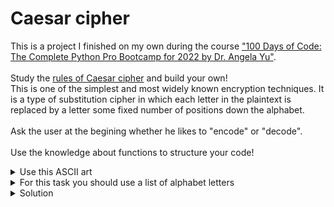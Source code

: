 # Caesar cipher


This is a project I finished on my own during the course ["100 Days of Code: The Complete Python Pro Bootcamp for 2022 by Dr. Angela Yu"](https://www.udemy.com/course/100-days-of-code/?couponCode=CA914D89FB922E1090DF).
<br>
<br>
Study the [rules of Caesar cipher](https://en.wikipedia.org/wiki/Caesar_cipher) and build your own!<br>
This is one of the simplest and most widely known encryption techniques. It is a type of substitution cipher in which each letter in the plaintext is replaced by a letter some fixed number of positions down the alphabet. 
<br>
<br>
Ask the user at the begining whether he likes to "encode" or "decode".
<br>
<br>
Use the knowledge about functions to structure your code!

<details><summary>Use this ASCII art </summary>
  
```python
  
           
 ,adPPYba, ,adPPYYba,  ,adPPYba, ,adPPYba, ,adPPYYba, 8b,dPPYba,  
a8"     "" ""     `Y8 a8P_____88 I8[    "" ""     `Y8 88P'   "Y8  
8b         ,adPPPPP88 8PP"  `"Y8ba,  ,adPPPPP88 88          
"8a,   ,aa 88,    ,88 "8b,   ,aa aa    ]8I 88,    ,88 88          
 `"Ybbd8"' `"8bbdP"Y8  `"Ybbd8"' `"YbbdP"' `"8bbdP"Y8 88   
            88             88                                 
           ""             88                                 
                          88                                 
 ,adPPYba, 88 8b,dPPYba,  88,dPPYba,   ,adPPYba, 8b,dPPYba,  
a8"     "" 88 88P'    "8a 88P'    "8a a8P_____88 88P'   "Y8  
8b         88 88       d8 88       88 8PP" 88          
"8a,   ,aa 88 88b,   ,a8" 88       88 "8b,   ,aa 88          
 `"Ybbd8"' 88 88`YbbdP"'  88       88  `"Ybbd8"' 88          
              88                                             
              88           
  
````

</details>
                                                                                                    
<details><summary>For this task you should use a list of alphabet letters</summary>
  
```python

alphabet = ['a', 'b', 'c', 'd', 'e', 'f', 'g', 'h', 'i', 'j', 'k', 'l', 'm', 'n', 'o', 'p', 'q', 'r', 's', 't', 'u', 'v', 'w', 'x', 'y', 'z', 'a', 'b', 'c', 'd', 'e', 'f', 'g', 'h', 'i', 'j', 'k', 'l', 'm', 'n', 'o', 'p', 'q', 'r', 's', 't', 'u', 'v', 'w', 'x', 'y', 'z']
  
```  
  
</details>


<details><summary>Solution</summary>

```python
# List of the alphabet
alphabet = ['a', 'b', 'c', 'd', 'e', 'f', 'g', 'h', 'i', 'j', 'k', 'l', 'm', 'n', 'o', 'p', 'q', 'r', 's', 't', 'u',
            'v', 'w', 'x', 'y', 'z', 'a', 'b', 'c', 'd', 'e', 'f', 'g', 'h', 'i', 'j', 'k', 'l', 'm', 'n', 'o', 'p',
            'q', 'r', 's', 't', 'u', 'v', 'w', 'x', 'y', 'z']


# Function to encrypt a message
def encrypt_message(shift_number, message):
    message_encrypted = ""
    for letter in message:
        if letter in alphabet:
            # The "index" method is really helpful to find out the position
            # in a list of specific character
            position = alphabet.index(letter) + shift_number
            message_encrypted += alphabet[position]
    return message_encrypted


# Function to decrypt a message, a "key" is needed for this task
def decrypt_message(key, message):
    message_decrypted = ""
    for letter in message:
        if letter in alphabet:
            # The "index" method is really helpful to find out the position
            # in a list of specific character
            position = alphabet.index(letter) - key
            message_decrypted += alphabet[position]
    return message_decrypted

# --------------------------------------------------------------------------------#
# The actual program starts here
# Display the ASCII art
print('''\
  
           
 ,adPPYba, ,adPPYYba,  ,adPPYba, ,adPPYba, ,adPPYYba, 8b,dPPYba,  
a8"     "" ""     `Y8 a8P_____88 I8[    "" ""     `Y8 88P'   "Y8  
8b         ,adPPPPP88 8PP"  `"Y8ba,  ,adPPPPP88 88          
"8a,   ,aa 88,    ,88 "8b,   ,aa aa    ]8I 88,    ,88 88          
 `"Ybbd8"' `"8bbdP"Y8  `"Ybbd8"' `"YbbdP"' `"8bbdP"Y8 88   
            88             88                                 
           ""             88                                 
                          88                                 
 ,adPPYba, 88 8b,dPPYba,  88,dPPYba,   ,adPPYba, 8b,dPPYba,  
a8"     "" 88 88P'    "8a 88P'    "8a a8P_____88 88P'   "Y8  
8b         88 88       d8 88       88 8PP" 88          
"8a,   ,aa 88 88b,   ,a8" 88       88 "8b,   ,aa 88          
 `"Ybbd8"' 88 88`YbbdP"'  88       88  `"Ybbd8"' 88          
              88                                             
              88           
  
''')
# Continue this program as long the user stop it
continue_program = True
while continue_program:
    # Display information for the user
    what_to_do = input("Type 'encode' to encrypt, type 'decode' to decrypt: ")
    # Ask the user which message he likes to encrypt or decrypt
    if what_to_do.lower() == "encode":
        message = input("Type your message: ")
        shift_number = int(input("Type the shift number: "))
        encoded_message = encrypt_message(shift_number, message)
        print(f"Here's the encoded result: {encoded_message}")

    if what_to_do.lower() == "decode":
        message = input("Type your message: ")
        shift_number = int(input("Type the shift number: "))
        decrypted_message = decrypt_message(shift_number, message)
        print(f"Here's the encoded result: {decrypted_message}")

    # Ask the user whether he likes to continue or exit
    user_want_continue = input("Type 'yes' if you want to go again. Otherwise type 'no'.")
    if user_want_continue.lower() == "no":
        # Set this variable to false for exit the while loop
        continue_program = False

  
  
````

</details>
